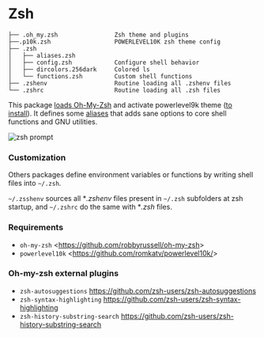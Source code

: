# Zsh

    ├── .oh_my.zsh                Zsh theme and plugins
    ├──.p10k.zsh	              POWERLEVEL10K zsh theme config
    ├── .zsh
    │   ├── aliases.zsh
    │   ├── config.zsh            Configure shell behavior
    │   ├── dircolors.256dark     Colored ls
    │   └── functions.zsh         Custom shell functions
    ├── .zshenv                   Routine loading all .zshenv files
    └── .zshrc                    Routine loading all .zsh files

This package [loads Oh-My-Zsh](https://github.com/Kraymer/F-dotfiles/blob/master/zsh/.oh_my.zsh) and activate powerlevel9k theme ([to install](https://github.com/bhilburn/powerlevel9k)).
It defines some [aliases](https://github.com/Kraymer/F-dotfiles/blob/master/zsh/.zsh/aliases.zsh) that adds sane options to core shell functions and GNU utilities.

![zsh prompt](https://raw.githubusercontent.com/Kraymer/bulkdata/master/F-dotfiles/zshprompt.png)

### Customization

Others packages define environment variables or functions by writing shell files into `~/.zsh`.

`~/.zsshenv` sources all **.zshenv* files present in `~/.zsh` subfolders at zsh startup, and `~/.zshrc` do the same with **.zsh* files.

### Requirements

- `oh-my-zsh` <<https://github.com/robbyrussell/oh-my-zsh>>
- `powerlevel10k` <<https://github.com/romkatv/powerlevel10k/>>

### Oh-my-zsh external plugins

- `zsh-autosuggestions` https://github.com/zsh-users/zsh-autosuggestions
- `zsh-syntax-highlighting` https://github.com/zsh-users/zsh-syntax-highlighting
- `zsh-history-substring-search` https://github.com/zsh-users/zsh-history-substring-search
